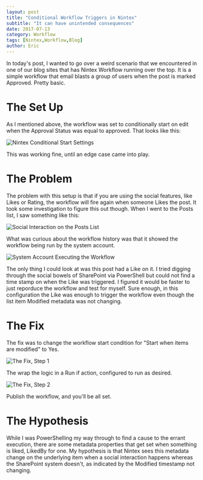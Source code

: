```yaml
---
layout: post
title: "Conditional Workflow Triggers in Nintex"
subtitle: "It can have unintended consequences"
date: 2017-07-13
category: Workflow
tags: [Nintex,Workflow,Blog]
author: Eric
---
```


In today's post, I wanted to go over a weird scenario that we encountered in one of our blog sites that has Nintex Workflow running over the top. It is a simple workflow that email blasts a group of users when the post is marked Approved. Pretty basic.

# The Set Up

As I mentioned above, the workflow was set to conditionally start on edit when the Approval Status was equal to approved. That looks  like this:

![Nintex Conditional Start Settings](http://ericjalexander.com/img/InitialConfiguration.JPG "Nintex Conditional Start Settings") 

This was working fine, until an edge case came into play.

# The Problem

The problem with this setup is that if you are using the social features, like Likes or Rating, the workflow will fire again when someone Likes the post. It took some investigation to figure this out though. When I went to the Posts list, I saw something like this:

![Social Interaction on the Posts List](http://ericjalexander.com/img/TheCulprit.JPG "Social Interaction on the Posts List")

What was curious about the workflow history was that it showed the workflow being run by the system account.

![System Account Executing the Workflow](http://ericjalexander.com/img/UnintendedExecution.JPG "System Account Executing the Workflow")

The only thing I could look at was this post had a Like on it. I tried digging through the social bowels of SharePoint via PowerShell but could not find a time stamp on when the Like was triggered. I figured it would be faster to just reporduce the workflow and test for myself. Sure enough, in this configuration the Like was enough to trigger the workflow even though the list item Modified metadata was not changing.

# The Fix

The fix was to change the workflow start condition for "Start when items are modified" to Yes.

![The Fix, Step 1](http://ericjalexander.com/img/TheFix_1.JPG "The Fix, Step 1")

The wrap the logic in a Run if action, configured to run as desired.

![The Fix, Step 2](http://ericjalexander.com/img/TheFix_2.JPG "The Fix, Step 2")

Publish the workflow, and you'll be all set.

# The Hypothesis

While I was PowerShelling my way through to find a cause to the errant execution, there are some metadata properties that get set when something is liked, LikedBy for one. My hypothesis is that Nintex sees this metadata change on the underlying item when a social interaction happens whereas the SharePoint system doesn't, as indicated by the Modified timestamp not changing. 
